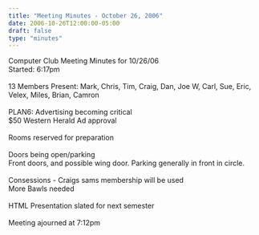 ```yaml
---
title: "Meeting Minutes - October 26, 2006"
date: 2006-10-26T12:00:00-05:00
draft: false
type: "minutes"
---
```


Computer Club Meeting Minutes for 10/26/06<br />
Started: 6:17pm<br />
<br />
13 Members Present: Mark, Chris, Tim, Craig, Dan, Joe W, Carl, Sue, Eric, Velex, Miles, Brian, Camron<br />
<br />
PLAN6: Advertising becoming critical<br />
$50 Western Herald Ad approval<br />
<br />
Rooms reserved for preparation<br />
<br />
Doors being open/parking<br />
Front doors, and possible wing door.  Parking generally in front in circle.<br />
<br />
Consessions - Craigs sams membership will be used<br />
More Bawls needed<br />
<br />
HTML Presentation slated for next semester<br />
<br />
Meeting ajourned at 7:12pm